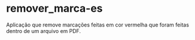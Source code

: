# remover_marca-es
Aplicação que remove marcações feitas em cor vermelha que foram feitas dentro de um arquivo em PDF.
